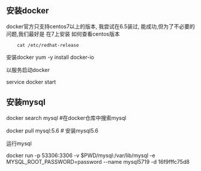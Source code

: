 ## 安装docker
docker官方只支持centos7以上的版本, 我尝试在6.5装过, 能成功,但为了不必要的问题,我们最好是
在7上安装
如何查看centos版本

        cat /etc/redhat-release

安装docker
 yum -y install docker-io
 
以服务启动docker

service docker start

## 安装mysql

docker search mysql  \#在docker仓库中搜索mysql


docker pull mysql:5.6 \# 安装mysql5.6

运行mysql

docker run -p 53306:3306 -v $PWD/mysql:/var/lib/mysql -e MYSQL_ROOT_PASSWORD=password --name mysql5719 -d 16f9fffc75d8






       